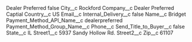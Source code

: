 <?xml version="1.0" encoding="UTF-8"?>
<CustomMetadata xmlns="http://soap.sforce.com/2006/04/metadata" xmlns:xsi="http://www.w3.org/2001/XMLSchema-instance" xmlns:xsd="http://www.w3.org/2001/XMLSchema">
    <label>Dealer Preferred</label>
    <protected>false</protected>
    <values>
        <field>City__c</field>
        <value xsi:type="xsd:string">Rockford</value>
    </values>
    <values>
        <field>Company__c</field>
        <value xsi:type="xsd:string">Dealer Preferred Captial</value>
    </values>
    <values>
        <field>Country__c</field>
        <value xsi:type="xsd:string">US</value>
    </values>
    <values>
        <field>Email__c</field>
        <value xsi:nil="true"/>
    </values>
    <values>
        <field>Internal_Delivery__c</field>
        <value xsi:type="xsd:boolean">false</value>
    </values>
    <values>
        <field>Name__c</field>
        <value xsi:type="xsd:string">Bridget</value>
    </values>
    <values>
        <field>Payment_Method_API_Name__c</field>
        <value xsi:type="xsd:string">dealerpreferred</value>
    </values>
    <values>
        <field>Payment_Method_Group_Name__c</field>
        <value xsi:nil="true"/>
    </values>
    <values>
        <field>Phone__c</field>
        <value xsi:nil="true"/>
    </values>
    <values>
        <field>Send_Title_to_Buyer__c</field>
        <value xsi:type="xsd:boolean">false</value>
    </values>
    <values>
        <field>State__c</field>
        <value xsi:type="xsd:string">IL</value>
    </values>
    <values>
        <field>Street1__c</field>
        <value xsi:type="xsd:string">5937 Sandy Hollow Rd.</value>
    </values>
    <values>
        <field>Street2__c</field>
        <value xsi:nil="true"/>
    </values>
    <values>
        <field>Zip__c</field>
        <value xsi:type="xsd:string">61107</value>
    </values>
</CustomMetadata>
